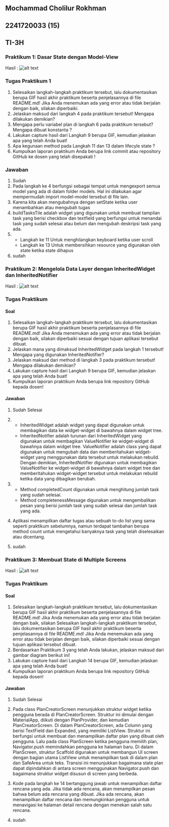 ## Mochammad Cholilur Rokhman

## 2241720033 (15)

## TI-3H

### Praktikum 1: Dasar State dengan Model-View

Hasil : 
![alt text](<WhatsApp Image 2024-11-13 at 16.34.56_8ccd28bd.jpg>)


### Tugas Praktikum 1

1. Selesaikan langkah-langkah praktikum tersebut, lalu dokumentasikan berupa GIF hasil akhir praktikum beserta penjelasannya di file README.md! Jika Anda menemukan ada yang error atau tidak berjalan dengan baik, silakan diperbaiki.
2. Jelaskan maksud dari langkah 4 pada praktikum tersebut! Mengapa dilakukan demikian?
3. Mengapa perlu variabel plan di langkah 6 pada praktikum tersebut? Mengapa dibuat konstanta ?
4. Lakukan capture hasil dari Langkah 9 berupa GIF, kemudian jelaskan apa yang telah Anda buat!
5. Apa kegunaan method pada Langkah 11 dan 13 dalam lifecyle state ?
6. Kumpulkan laporan praktikum Anda berupa link commit atau repository GitHub ke dosen yang telah disepakati !

### Jawaban
1. Sudah
2. Pada langkah ke 4 berfungsi sebagai tempat untuk mengexport semua model yang ada di dalam folder models. Hal ini dilakukan agar mempermudah import model-model tersebut di file lain.
3. Karena kita akan mengubahnya dengan setState ketika user menambahkan atau mengubah tugas
4. buildTasksTile adalah widget yang digunakan untuk membuat tampilan task yang berisi checkbox dan textfield yang berfungsi untuk menandai task yang sudah selesai atau belum dan mengubah deskripsi task yang ada.
5. - Langkah ke 11 Untuk menghilangkan keyboard ketika user scroll
   - Langkah ke 13 Untuk membersihkan resource yang digunakan oleh state ketika state dihapus
6. sudah


### Praktikum 2: Mengelola Data Layer dengan InheritedWidget dan InheritedNotifier

Hasil : 
![alt text](<WhatsApp Image 2024-11-13 at 20.22.15_b372bd16.jpg>)

### Tugas Praktikum 

#### Soal 

1. Selesaikan langkah-langkah praktikum tersebut, lalu dokumentasikan berupa GIF hasil akhir praktikum beserta penjelasannya di file README.md! Jika Anda menemukan ada yang error atau tidak berjalan dengan baik, silakan diperbaiki sesuai dengan tujuan aplikasi tersebut dibuat.
2. Jelaskan mana yang dimaksud InheritedWidget pada langkah 1 tersebut! Mengapa yang digunakan InheritedNotifier?
3. Jelaskan maksud dari method di langkah 3 pada praktikum tersebut! Mengapa dilakukan demikian?
4. Lakukan capture hasil dari Langkah 9 berupa GIF, kemudian jelaskan apa yang telah Anda buat!
5. Kumpulkan laporan praktikum Anda berupa link repository GitHub kepada dosen!

#### Jawaban 

1. Sudah Selesai
2.  - InheritedWidget adalah widget yang dapat digunakan untuk membagikan data ke widget-widget di bawahnya dalam widget tree. 
    - InheritedNotifier adalah turunan dari InheritedWidget yang digunakan untuk membagikan ValueNotifier ke widget-widget di bawahnya dalam widget tree. ValueNotifier adalah class yang dapat digunakan untuk mengubah data dan memberitahukan widget-widget yang menggunakan data tersebut untuk melakukan rebuild. Dengan demikian, InheritedNotifier digunakan untuk membagikan ValueNotifier ke widget-widget di bawahnya dalam widget tree dan memberitahukan widget-widget tersebut untuk melakukan rebuild ketika data yang dibagikan berubah.

3.  - Method completedCount digunakan untuk menghitung jumlah task yang sudah selesai. 
    - Method completenessMessage digunakan untuk mengembalikan pesan yang berisi jumlah task yang sudah selesai dan jumlah task yang ada.

4. Aplikasi menampilkan daftar tugas atau sebuah to-do list yang sama seperti praktikum sebelumnya, namun terdapat tambahan berupa method count untuk mengetahui banyaknya task yang telah diselesaikan atau dicentang.

5. sudah


### Praktikum 3: Membuat State di Multiple Screens

Hasil : 
![alt text](<WhatsApp Image 2024-11-13 at 20.56.43_c2bc41b4.jpg>)

### Tugas Praktikum 

#### Soal 

1. Selesaikan langkah-langkah praktikum tersebut, lalu dokumentasikan berupa GIF hasil akhir praktikum beserta penjelasannya di file README.md! Jika Anda menemukan ada yang error atau tidak berjalan dengan baik, silakan Selesaikan langkah-langkah praktikum tersebut, lalu dokumentasikan berupa GIF hasil akhir praktikum beserta penjelasannya di file README.md! Jika Anda menemukan ada yang error atau tidak berjalan dengan baik, silakan diperbaiki sesuai dengan tujuan aplikasi tersebut dibuat.
2. Berdasarkan Praktikum 3 yang telah Anda lakukan, jelaskan maksud dari gambar diagram berikut ini!
3. Lakukan capture hasil dari Langkah 14 berupa GIF, kemudian jelaskan apa yang telah Anda buat!
4. Kumpulkan laporan praktikum Anda berupa link repository GitHub kepada dosen!

#### Jawaban 

1. Sudah Selesai
2. Pada class PlanCreatorScreen menunjukkan struktur widget ketika pengguna berada di PlanCreatorScreen. Struktur ini dimulai dengan MaterialApp, diikuti dengan PlanProvider, dan kemudian PlanCreatorScreen. Di dalam PlanCreatorScreen, ada Column yang berisi TextField dan Expanded, yang memiliki ListView. Struktur ini berfungsi untuk membuat dan menampilkan daftar plan yang dibuat oleh pengguna. Lalu pada class PlanScreen ketika pengguna memilih plan, Navigator.push memindahkan pengguna ke halaman baru. Di dalam PlanScreen, struktur Scaffold digunakan untuk membangun UI screen dengan bagian utama ListView untuk menampilkan task di dalam plan dan SafeArea untuk teks. Transisi ini menunjukkan bagaimana state plan dapat dipindahkan di antara screen menggunakan Navigator.push dan bagaimana struktur widget disusun di screen yang berbeda.

3. Kode pada langkah ke 14 bertanggung jawab untuk menampilkan daftar rencana yang ada. Jika tidak ada rencana, akan menampilkan pesan bahwa belum ada rencana yang dibuat. Jika ada rencana, akan menampilkan daftar rencana dan memungkinkan pengguna untuk menavigasi ke halaman detail rencana dengan menekan salah satu rencana. 

4. sudah
